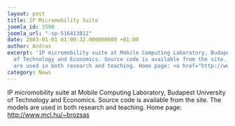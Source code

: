 ```yaml
---
layout: post
title: IP Micromobility Suite
joomla_id: 3590
joomla_url: "-sp-516413812"
date: 2003-01-01 01:00:32.000000000 +01:00
author: Andras
excerpt: 'IP micromobility suite at Mobile Computing Laboratory, Budapest University
  of Technology and Economics. Source code is available from the site. The models
  are used in both research and teaching. Home page: <a href="http://www.mcl.hu/~brozsas">http://www.mcl.hu/~brozsas</a>'
category: News
---
```

IP micromobility suite at Mobile Computing Laboratory, Budapest University of Technology and Economics. Source code is available from the site. The models are used in both research and teaching. Home page: <a href="http://www.mcl.hu/~brozsas">http://www.mcl.hu/~brozsas</a>
